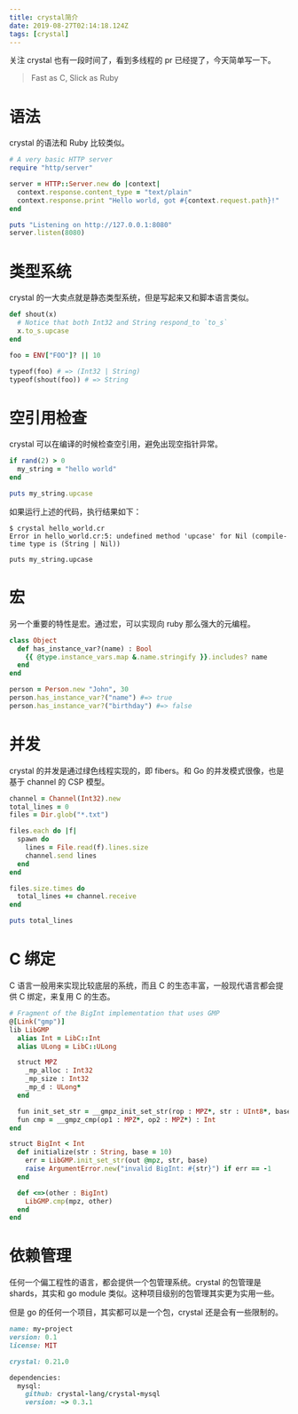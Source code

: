 ```yaml
---
title: crystal简介
date: 2019-08-27T02:14:18.124Z
tags: [crystal]
---
```


关注 crystal 也有一段时间了，看到多线程的 pr 已经提了，今天简单写一下。

> Fast as C, Slick as Ruby

# 语法

crystal 的语法和 Ruby 比较类似。

```ruby
# A very basic HTTP server
require "http/server"

server = HTTP::Server.new do |context|
  context.response.content_type = "text/plain"
  context.response.print "Hello world, got #{context.request.path}!"
end

puts "Listening on http://127.0.0.1:8080"
server.listen(8080)
```

# 类型系统

crystal 的一大卖点就是静态类型系统，但是写起来又和脚本语言类似。

```ruby
def shout(x)
  # Notice that both Int32 and String respond_to `to_s`
  x.to_s.upcase
end

foo = ENV["FOO"]? || 10

typeof(foo) # => (Int32 | String)
typeof(shout(foo)) # => String
```

# 空引用检查

crystal 可以在编译的时候检查空引用，避免出现空指针异常。

```ruby
if rand(2) > 0
  my_string = "hello world"
end

puts my_string.upcase
```

如果运行上述的代码，执行结果如下：

```shell
$ crystal hello_world.cr
Error in hello_world.cr:5: undefined method 'upcase' for Nil (compile-time type is (String | Nil))

puts my_string.upcase
```

# 宏

另一个重要的特性是宏。通过宏，可以实现向 ruby 那么强大的元编程。

```ruby
class Object
  def has_instance_var?(name) : Bool
    {{ @type.instance_vars.map &.name.stringify }}.includes? name
  end
end

person = Person.new "John", 30
person.has_instance_var?("name") #=> true
person.has_instance_var?("birthday") #=> false
```

# 并发

crystal 的并发是通过绿色线程实现的，即 fibers。和 Go 的并发模式很像，也是基于 channel 的 CSP 模型。

```ruby
channel = Channel(Int32).new
total_lines = 0
files = Dir.glob("*.txt")

files.each do |f|
  spawn do
    lines = File.read(f).lines.size
    channel.send lines
  end
end

files.size.times do
  total_lines += channel.receive
end

puts total_lines
```

# C 绑定

C 语言一般用来实现比较底层的系统，而且 C 的生态丰富，一般现代语言都会提供 C 绑定，来复用 C 的生态。

```ruby
# Fragment of the BigInt implementation that uses GMP
@[Link("gmp")]
lib LibGMP
  alias Int = LibC::Int
  alias ULong = LibC::ULong

  struct MPZ
    _mp_alloc : Int32
    _mp_size : Int32
    _mp_d : ULong*
  end

  fun init_set_str = __gmpz_init_set_str(rop : MPZ*, str : UInt8*, base : Int) : Int
  fun cmp = __gmpz_cmp(op1 : MPZ*, op2 : MPZ*) : Int
end

struct BigInt < Int
  def initialize(str : String, base = 10)
    err = LibGMP.init_set_str(out @mpz, str, base)
    raise ArgumentError.new("invalid BigInt: #{str}") if err == -1
  end

  def <=>(other : BigInt)
    LibGMP.cmp(mpz, other)
  end
end
```

# 依赖管理

任何一个偏工程性的语言，都会提供一个包管理系统。crystal 的包管理是 shards，其实和 go module 类似。这种项目级别的包管理其实更为实用一些。

但是 go 的任何一个项目，其实都可以是一个包，crystal 还是会有一些限制的。

```ruby
name: my-project
version: 0.1
license: MIT

crystal: 0.21.0

dependencies:
  mysql:
    github: crystal-lang/crystal-mysql
    version: ~> 0.3.1
```
